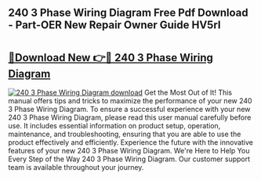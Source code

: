 ## 240 3 Phase Wiring Diagram Free Pdf Download - Part-OER New Repair Owner Guide HV5rI

# <h2><a href="http://dfq432j.blite.top/?on=240+3+Phase+Wiring+Diagram">🔗Download New 👉🔴 240 3 Phase Wiring Diagram</a></h2>

[![240 3 Phase Wiring Diagram download](https://i.imgur.com/lujVjoI.png)](http://dfq432j.blite.top/?on=240+3+Phase+Wiring+Diagram)
Get the Most Out of It! This manual offers tips and tricks to maximize the performance of your new 240 3 Phase Wiring Diagram. To ensure a successful experience with your new 240 3 Phase Wiring Diagram, please read this user manual carefully before use. It includes essential information on product setup, operation, maintenance, and troubleshooting, ensuring that you are able to use the product effectively and efficiently. Experience the future with the innovative features of your new 240 3 Phase Wiring Diagram. We're Here to Help You Every Step of the Way 240 3 Phase Wiring Diagram. Our customer support team is available throughout your journey.
